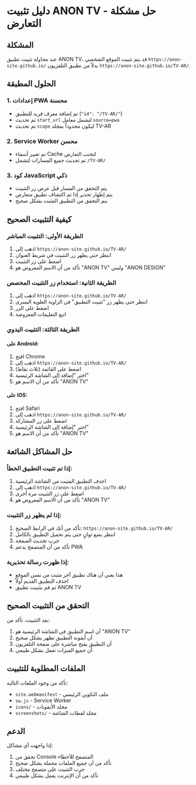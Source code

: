 # دليل تثبيت ANON TV - حل مشكلة التعارض

## المشكلة
عند محاولة تثبيت تطبيق ANON TV، قد يتم تثبيت الموقع الشخصي `https://anon-site.github.io/` بدلاً من تطبيق التلفزيون `https://anon-site.github.io/TV-AR/`.

## الحلول المطبقة

### 1. إعدادات PWA محسنة
- تم إضافة معرف فريد للتطبيق (`"id": "/TV-AR/"`)
- تم تحديث `start_url` لتشمل معامل `source=pwa`
- تم تحديث `scope` ليكون محدوداً بمجلد TV-AR

### 2. Service Worker محسن
- تم تغيير أسماء Cache لتجنب التعارض
- تم تحديث جميع المسارات لتشمل `/TV-AR/`

### 3. كود JavaScript ذكي
- يتم التحقق من المسار قبل عرض زر التثبيت
- يتم إظهار تحذير إذا تم اكتشاف تطبيق متعارض
- يتم التحقق من التطبيق المثبت بشكل صحيح

## كيفية التثبيت الصحيح

### الطريقة الأولى: التثبيت المباشر
1. اذهب إلى `https://anon-site.github.io/TV-AR/`
2. انتظر حتى يظهر زر التثبيت في شريط العنوان
3. اضغط على زر التثبيت
4. تأكد من أن الاسم المعروض هو "ANON TV" وليس "ANON DESIGN"

### الطريقة الثانية: استخدام زر التثبيت المخصص
1. اذهب إلى `https://anon-site.github.io/TV-AR/`
2. انتظر حتى يظهر زر "تثبيت التطبيق" في الزاوية العلوية اليسرى
3. اضغط على الزر
4. اتبع التعليمات المعروضة

### الطريقة الثالثة: التثبيت اليدوي
#### على Android:
1. افتح Chrome
2. اذهب إلى `https://anon-site.github.io/TV-AR/`
3. اضغط على القائمة (ثلاث نقاط)
4. اختر "إضافة إلى الشاشة الرئيسية"
5. تأكد من أن الاسم هو "ANON TV"

#### على iOS:
1. افتح Safari
2. اذهب إلى `https://anon-site.github.io/TV-AR/`
3. اضغط على زر المشاركة
4. اختر "إضافة إلى الشاشة الرئيسية"
5. تأكد من أن الاسم هو "ANON TV"

## حل المشاكل الشائعة

### إذا تم تثبيت التطبيق الخطأ:
1. احذف التطبيق المثبت من الشاشة الرئيسية
2. اذهب إلى `https://anon-site.github.io/TV-AR/`
3. اضغط على زر التثبيت مرة أخرى
4. تأكد من أن الاسم المعروض هو "ANON TV"

### إذا لم يظهر زر التثبيت:
1. تأكد من أنك في الرابط الصحيح: `https://anon-site.github.io/TV-AR/`
2. انتظر بضع ثوانٍ حتى يتم تحميل التطبيق بالكامل
3. جرب تحديث الصفحة
4. تأكد من أن المتصفح يدعم PWA

### إذا ظهرت رسالة تحذيرية:
- هذا يعني أن هناك تطبيق آخر مثبت من نفس الموقع
- احذف التطبيق القديم أولاً
- ثم قم بتثبيت تطبيق ANON TV

## التحقق من التثبيت الصحيح

بعد التثبيت، تأكد من:
1. أن اسم التطبيق في الشاشة الرئيسية هو "ANON TV"
2. أن أيقونة التطبيق تظهر بشكل صحيح
3. أن التطبيق يفتح مباشرة على صفحة التلفزيون
4. أن جميع الميزات تعمل بشكل طبيعي

## الملفات المطلوبة للتثبيت

تأكد من وجود الملفات التالية:
- `site.webmanifest` - ملف التكوين الرئيسي
- `sw.js` - Service Worker
- `icons/` - مجلد الأيقونات
- `screenshots/` - مجلد لقطات الشاشة

## الدعم

إذا واجهت أي مشاكل:
1. تحقق من Console المتصفح للأخطاء
2. تأكد من أن جميع الملفات محملة بشكل صحيح
3. جرب التثبيت على متصفح مختلف
4. تأكد من أن الإنترنت يعمل بشكل طبيعي
